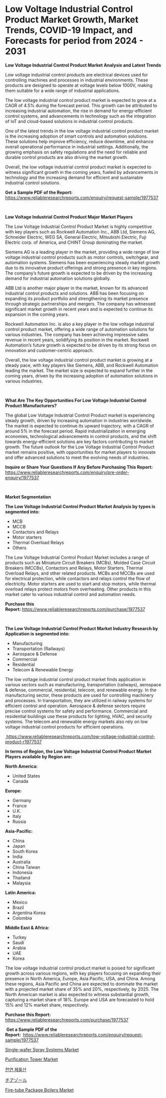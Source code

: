 <p><h1>Low Voltage Industrial Control Product Market Growth, Market Trends, COVID-19 Impact, and Forecasts for period from 2024 - 2031</h1></p><p><strong>Low Voltage Industrial Control Product Market Analysis and Latest Trends</strong></p>
<p><p>Low voltage industrial control products are electrical devices used for controlling machines and processes in industrial environments. These products are designed to operate at voltage levels below 1000V, making them suitable for a wide range of industrial applications.</p><p>The low voltage industrial control product market is expected to grow at a CAGR of 4.5% during the forecast period. This growth can be attributed to increasing industrial automation, the rise in demand for energy-efficient control systems, and advancements in technology such as the integration of IoT and cloud-based solutions in industrial control products.</p><p>One of the latest trends in the low voltage industrial control product market is the increasing adoption of smart controls and automation solutions. These solutions help improve efficiency, reduce downtime, and enhance overall operational performance in industrial settings. Additionally, the growing emphasis on safety regulations and the need for reliable and durable control products are also driving the market growth.</p><p>Overall, the low voltage industrial control product market is expected to witness significant growth in the coming years, fueled by advancements in technology and the increasing demand for efficient and sustainable industrial control solutions.</p></p>
<p><strong>Get a Sample PDF of the Report:&nbsp;</strong> <a href="https://www.reliableresearchreports.com/enquiry/request-sample/1977537">https://www.reliableresearchreports.com/enquiry/request-sample/1977537</a></p>
<p>&nbsp;</p>
<p><strong>Low Voltage Industrial Control Product Major Market Players</strong></p>
<p><p>The Low Voltage Industrial Control Product Market is highly competitive with key players such as Rockwell Automation Inc., ABB Ltd, Siemens AG, Schneider Electric, WEG SA, General Electric, Mitsubishi Electric, Fuji Electric corp. of America, and CHINT Group dominating the market.</p><p>Siemens AG is a leading player in the market, providing a wide range of low voltage industrial control products such as motor controls, switchgear, and automation systems. Siemens has been experiencing steady market growth due to its innovative product offerings and strong presence in key regions. The company’s future growth is expected to be driven by the increasing demand for industrial automation solutions globally.</p><p>ABB Ltd is another major player in the market, known for its advanced industrial control products and solutions. ABB has been focusing on expanding its product portfolio and strengthening its market presence through strategic partnerships and mergers. The company has witnessed significant market growth in recent years and is expected to continue its expansion in the coming years.</p><p>Rockwell Automation Inc. is also a key player in the low voltage industrial control product market, offering a wide range of automation solutions for various industries. The company has been achieving impressive sales revenue in recent years, solidifying its position in the market. Rockwell Automation’s future growth is expected to be driven by its strong focus on innovation and customer-centric approach.</p><p>Overall, the low voltage industrial control product market is growing at a steady pace, with key players like Siemens, ABB, and Rockwell Automation leading the market. The market size is expected to expand further in the coming years, driven by the increasing adoption of automation solutions in various industries.</p></p>
<p>&nbsp;</p>
<p><strong>What Are The Key Opportunities For Low Voltage Industrial Control Product Manufacturers?</strong></p>
<p><p>The global Low Voltage Industrial Control Product market is experiencing steady growth, driven by increasing automation in industries worldwide. The market is expected to continue its upward trajectory, with a CAGR of around 5% in the forecast period. Rapid industrialization in emerging economies, technological advancements in control products, and the shift towards energy-efficient solutions are key factors contributing to market growth. The future outlook for the Low Voltage Industrial Control Product market remains positive, with opportunities for market players to innovate and offer advanced solutions to meet the evolving needs of industries.</p></p>
<p><strong>Inquire or Share Your Questions If Any Before Purchasing This Report:</strong> <a href="https://www.reliableresearchreports.com/enquiry/pre-order-enquiry/1977537">https://www.reliableresearchreports.com/enquiry/pre-order-enquiry/1977537</a></p>
<p>&nbsp;</p>
<p><strong>Market Segmentation</strong></p>
<p><strong>The Low Voltage Industrial Control Product Market Analysis by types is segmented into:</strong></p>
<p><ul><li>MCB</li><li>MCCB</li><li>Contactors and Relays</li><li>Motor starters</li><li>Thermal Overload Relays</li><li>Others</li></ul></p>
<p><p>The Low Voltage Industrial Control Product Market includes a range of products such as Miniature Circuit Breakers (MCBs), Molded Case Circuit Breakers (MCCBs), Contactors and Relays, Motor Starters, Thermal Overload Relays, and other related products. MCBs and MCCBs are used for electrical protection, while contactors and relays control the flow of electricity. Motor starters are used to start and stop motors, while thermal overload relays protect motors from overheating. Other products in this market cater to various industrial control and automation needs.</p></p>
<p><strong>Purchase this Report:&nbsp;</strong><a href="https://www.reliableresearchreports.com/purchase/1977537">https://www.reliableresearchreports.com/purchase/1977537</a></p>
<p>&nbsp;</p>
<p><strong>The Low Voltage Industrial Control Product Market Industry Research by Application is segmented into:</strong></p>
<p><ul><li>Manufacturing</li><li>Transportation (Railways)</li><li>Aerospace & Defense</li><li>Commercial</li><li>Residential</li><li>Telecom & Renewable Energy</li></ul></p>
<p><p>The low voltage industrial control product market finds application in various sectors such as manufacturing, transportation (railways), aerospace & defense, commercial, residential, telecom, and renewable energy. In the manufacturing sector, these products are used for controlling machinery and processes. In transportation, they are utilized in railway systems for efficient control and operation. Aerospace & defense sectors require precise control systems for safety and performance. Commercial and residential buildings use these products for lighting, HVAC, and security systems. The telecom and renewable energy markets also rely on low voltage industrial control products for efficient operations.</p></p>
<p><a href="https://www.reliableresearchreports.com/low-voltage-industrial-control-product-r1977537">&nbsp;https://www.reliableresearchreports.com/low-voltage-industrial-control-product-r1977537</a></p>
<p><strong>In terms of Region, the Low Voltage Industrial Control Product Market Players available by Region are:</strong></p>
<p>
    <p> <strong> North America: </strong>
        <ul>
            <li>United States</li>
            <li>Canada</li>
        </ul>
        </p> 
    <p> <strong> Europe: </strong>
        <ul>
            <li>Germany</li>
            <li>France</li>
            <li>U.K.</li>
            <li>Italy</li>
            <li>Russia</li>
        </ul>
        </p> 
    <p> <strong> Asia-Pacific: </strong>
        <ul>
            <li>China</li>
            <li>Japan</li>
            <li>South Korea</li>
            <li>India</li>
            <li>Australia</li>
            <li>China Taiwan</li>
            <li>Indonesia</li>
            <li>Thailand</li>
            <li>Malaysia</li>
        </ul>
        </p> 
    <p> <strong> Latin America: </strong>
        <ul>
            <li>Mexico</li>
            <li>Brazil</li>
            <li>Argentina Korea</li>
            <li>Colombia</li>
        </ul>
        </p> 
    <p> <strong> Middle East & Africa: </strong>
        <ul>
            <li>Turkey</li>
            <li>Saudi</li>
            <li>Arabia</li>
            <li>UAE</li>
            <li>Korea</li>
        </ul>
    </p>
    </p>
<p><p>The low voltage industrial control product market is poised for significant growth across various regions, with key players focusing on expanding their presence in North America, Europe, Asia Pacific, USA, and China. Among these regions, Asia Pacific and China are expected to dominate the market with a projected market share of 35% and 20%, respectively, by 2025. The North American market is also expected to witness substantial growth, capturing a market share of 18%. Europe and USA are forecasted to hold 15% and 12% market share, respectively.</p></p>
<p><strong>Purchase this Report: </strong><a href="https://www.reliableresearchreports.com/purchase/1977537">https://www.reliableresearchreports.com/purchase/1977537</a></p>
<p>&nbsp;<strong>Get a Sample PDF of the Report:&nbsp;&nbsp;</strong><a href="https://www.reliableresearchreports.com/enquiry/request-sample/1977537">https://www.reliableresearchreports.com/enquiry/request-sample/1977537</a></p>
<p><strong></strong></p>
<p><p><a href="https://github.com/suaretopek9/Market-Research-Report-List-2/blob/main/single-wafer-spray-systems-market.md">Single-wafer Spray Systems Market</a></p><p><a href="https://www.linkedin.com/pulse/purification-tower-market-analysis-its-cagr-segmentation-global-39yve?trackingId=D8GrUixL0sfNwMFQ96B5jw%3D%3D">Purification Tower Market</a></p><p><a href="https://medium.com/@emmareed1901/%EC%B2%9C%EC%97%B0-%ED%8E%98%EB%A3%B0%EB%A6%AD%EC%82%B0-%EC%8B%9C%EC%9E%A5-%EA%B7%9C%EB%AA%A8%EC%99%80-%EC%8B%9C%EC%9E%A5-%EB%8F%99%ED%96%A5-%EC%99%84%EB%B2%BD%ED%95%9C-%EC%82%B0%EC%97%85-%EA%B0%9C%EC%9A%94-2024%EB%85%84%EB%B6%80%ED%84%B0-2031%EB%85%84%EA%B9%8C%EC%A7%80-33116815e75a">천연 페룰산</a></p><p><a href="https://medium.com/@russellrodriguez2727/%E3%83%81%E3%82%A2%E3%82%BE%E3%83%BC%E3%83%AB%E5%B8%82%E5%A0%B4-%E5%B8%82%E5%A0%B4%E3%82%B7%E3%82%A7%E3%82%A2-%E5%B8%82%E5%A0%B4%E5%8B%95%E5%90%91-%E5%B0%86%E6%9D%A5%E3%81%AE%E6%88%90%E9%95%B7%E3%82%92%E8%AA%BF%E6%9F%BB-4e7af225dc63">チアゾール</a></p><p><a href="https://github.com/moyahfrancoestellec51j635wcx/Market-Research-Report-List-2/blob/main/fire-tube-package-boilers-market.md">Fire-tube Package Boilers Market</a></p></p>